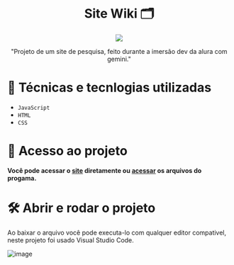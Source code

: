 <h1 align="center"> Site Wiki 🗂 </h1>
<p align="center">
<img loading="lazy" src="http://img.shields.io/static/v1?label=STATUS&message=FINALIZADO&color=GREEN&style=for-the-badge"/>
</p>
<p align="center">
"Projeto de um site de pesquisa, feito durante a imersão dev da alura com gemini."

  # :hammer: Técnicas e tecnlogias utilizadas

- `JavaScript`
- `HTML`
- `CSS`  

# 📁 Acesso ao projeto

**Você pode acessar o [site]([https://site-wiki.vercel.app) diretamente ou [acessar](https://github.com/claudiosouzadias/SiteWiki.git) os arquivos do progama.**

# 🛠️ Abrir e rodar o projeto

Ao baixar o arquivo você pode executa-lo com qualquer editor compativel, neste projeto foi usado Visual Studio Code.

![image](https://github.com/user-attachments/assets/de3dece3-c07a-4589-8abc-f91f034a1f8e)
